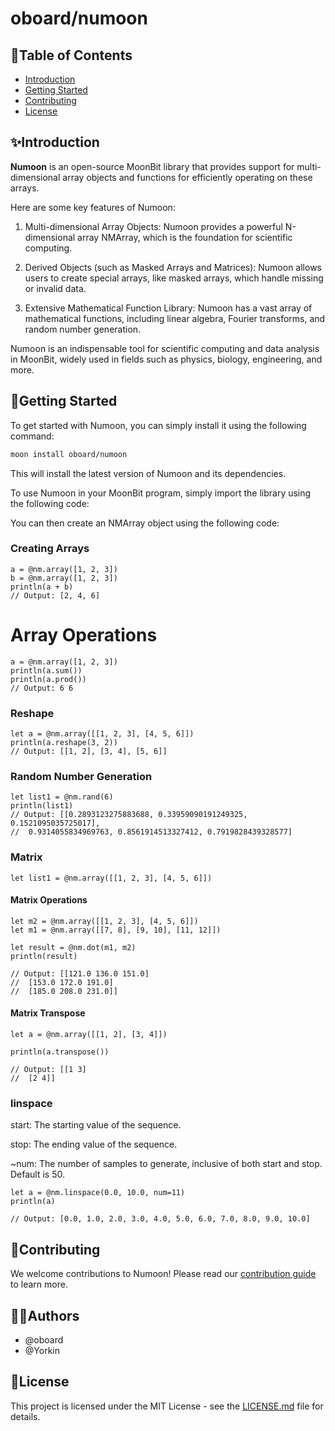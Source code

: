 # oboard/numoon

## 📖Table of Contents

- [Introduction](#-introduction)
- [Getting Started](#-getting-started)
- [Contributing](#-contributing)
- [License](#-license)

## ✨Introduction

**Numoon** is an open-source MoonBit library that provides support for multi-dimensional array objects and functions for efficiently operating on these arrays.

<!-- The core of Numoon is its N-dimensional array object NMArray, which is very similar to basic MoonBit lists but can store any data type and perform vectorized mathematical operations. This makes Numoon highly suitable for numerical computations. -->

Here are some key features of Numoon:

1. Multi-dimensional Array Objects: Numoon provides a powerful N-dimensional array NMArray, which is the foundation for scientific computing.

2. Derived Objects (such as Masked Arrays and Matrices): Numoon allows users to create special arrays, like masked arrays, which handle missing or invalid data.

3. Extensive Mathematical Function Library: Numoon has a vast array of mathematical functions, including linear algebra, Fourier transforms, and random number generation.
<!--
4. Vectorized Operations: Numoon's array operations are vectorized, meaning you can perform operations on arrays without explicit loops.

5. Support for Various Data Types: Numoon supports a wide range of data types, including integers, floating-point numbers, complex numbers, and more.

6. Operation Broadcasting: Numoon offers a powerful mechanism that allows arithmetic operations between arrays of different sizes.

7. Memory Efficiency: Numoon arrays store data more efficiently than native MoonBit data structures.

8. Tool Integration: Numoon is the foundation for many other scientific computing libraries, such as SciMoon, Moondas, and MoonPlotlib. -->

Numoon is an indispensable tool for scientific computing and data analysis in MoonBit, widely used in fields such as physics, biology, engineering, and more.

## 🚀Getting Started

To get started with Numoon, you can simply install it using the following command:

```bash
moon install oboard/numoon
```

This will install the latest version of Numoon and its dependencies.

To use Numoon in your MoonBit program, simply import the library using the following code:

You can then create an NMArray object using the following code:

### Creating Arrays

```moonbit
a = @nm.array([1, 2, 3])
b = @nm.array([1, 2, 3])
println(a + b)
// Output: [2, 4, 6]
```

# Array Operations

```moonbit
a = @nm.array([1, 2, 3])
println(a.sum())
println(a.prod())
// Output: 6 6
```

### Reshape

```moonbit
let a = @nm.array([[1, 2, 3], [4, 5, 6]])
println(a.reshape(3, 2))
// Output: [[1, 2], [3, 4], [5, 6]]
```

### Random Number Generation

```moonbit
let list1 = @nm.rand(6)
println(list1)
// Output: [[0.2893123275883688, 0.33959090191249325, 0.1521095035725017],
//  0.9314055834969763, 0.8561914513327412, 0.7919828439328577]
```

### Matrix

```moonbit
let list1 = @nm.array([[1, 2, 3], [4, 5, 6]])
```

#### Matrix Operations

```moonbit
let m2 = @nm.array([[1, 2, 3], [4, 5, 6]])
let m1 = @nm.array([[7, 8], [9, 10], [11, 12]])

let result = @nm.dot(m1, m2)
println(result)

// Output: [[121.0 136.0 151.0]
//  [153.0 172.0 191.0]
//  [185.0 208.0 231.0]]
```

#### Matrix Transpose

```moonbit
let a = @nm.array([[1, 2], [3, 4]])

println(a.transpose())

// Output: [[1 3]
//  [2 4]]
```

### linspace

start: The starting value of the sequence.

stop: The ending value of the sequence.

~num: The number of samples to generate, inclusive of both start and stop. Default is 50.

```moonbit
let a = @nm.linspace(0.0, 10.0, num=11)
println(a)

// Output: [0.0, 1.0, 2.0, 3.0, 4.0, 5.0, 6.0, 7.0, 8.0, 9.0, 10.0]
```

## 🤝Contributing

We welcome contributions to Numoon! Please read our [contribution guide](CONTRIBUTING.md) to learn more.

## 👨‍💻Authors

- @oboard
- @Yorkin

## 📝License

This project is licensed under the MIT License - see the [LICENSE.md](LICENSE.md) file for details.
